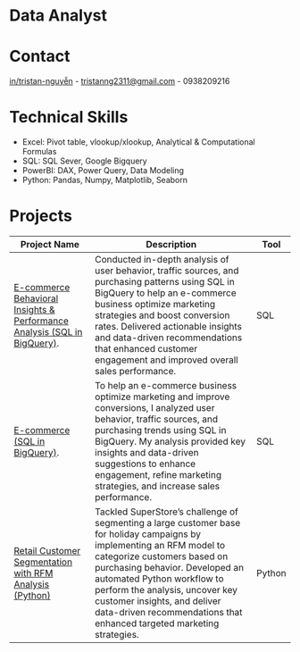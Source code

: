 # Data Analyst

# Contact
[in/tristan-nguyễn](https://www.linkedin.com/in/tristan-nguy%E1%BB%85n/?trk=public-profile-join-page) - tristanng2311@gmail.com - 0938209216

# Technical Skills
- Excel: Pivot table, vlookup/xlookup, Analytical & Computational Formulas
- SQL: SQL Sever, Google Bigquery 
- PowerBI: DAX, Power Query, Data Modeling
- Python: Pandas, Numpy, Matplotlib, Seaborn

# Projects 

| Project Name                                   | Description                                                                                                                                          | Tool               |
|-----------------------------------------------|------------------------------------------------------------------------------------------------------------------------------------------------------|--------------------|
| [E-commerce Behavioral Insights & Performance Analysis  (SQL in BigQuery)](https://github.com/TristanNguyen2311/E-commerce-Website-Performance-Analysis-SQL-in-BigQuery). | Conducted in-depth analysis of user behavior, traffic sources, and purchasing patterns using SQL in BigQuery to help an e-commerce business optimize marketing strategies and boost conversion rates. Delivered actionable insights and data-driven recommendations that enhanced customer engagement and improved overall sales performance.| SQL   |
| [E-commerce   (SQL in BigQuery)](https://github.com/TristanNguyen2311/E-commerce-Website-Performance-Analysis-SQL-in-BigQuery). | To help an e-commerce business optimize marketing and improve conversions, I analyzed user behavior, traffic sources, and purchasing trends using SQL in BigQuery. My analysis provided key insights and data-driven suggestions to enhance engagement, refine marketing strategies, and increase sales performance. | SQL   |
| [Retail Customer Segmentation with RFM Analysis (Python)](https://github.com/TristanNguyen2311/Retail-Customer-Segmentation-with-RFM-Analysis-Python) | Tackled SuperStore’s challenge of segmenting a large customer base for holiday campaigns by implementing an RFM model to categorize customers based on purchasing behavior. Developed an automated Python workflow to perform the analysis, uncover key customer insights, and deliver data-driven recommendations that enhanced targeted marketing strategies. | Python   |
